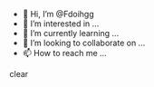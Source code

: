 - 👋 Hi, I’m @Fdoihgg
- 👀 I’m interested in ...
- 🌱 I’m currently learning ...
- 💞️ I’m looking to collaborate on ...
- 📫 How to reach me ...

<!---
Fdoihgg/Fdoihgg is a ✨ special ✨ repository because its `README.md` (this file) appears on your GitHub profile.
You can click the Preview link to take a look at your changes.
--->
clear
